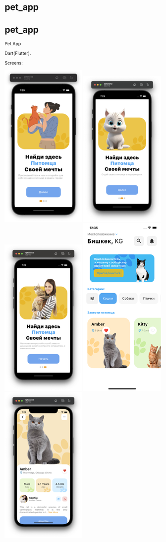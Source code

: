 # pet_app

# pet_app

Pet App 

Dart(Flutter).

Screens: 

<p float="left">
  <img src="1.png" width="250" /> 
  <img src="2.png" width="250" />
  <img src="3.png" width="250" />
  <img src="4.png" width="250" />
  <img src="5.png" width="250" />
</p>
